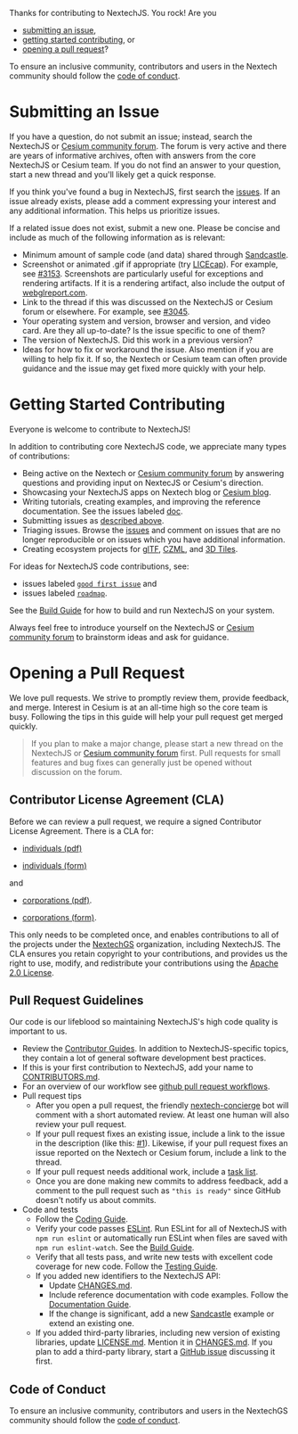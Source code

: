 Thanks for contributing to NextechJS. You rock! Are you

- [submitting an issue](#submitting-an-issue),
- [getting started contributing](#getting-started-contributing), or
- [opening a pull request](#opening-a-pull-request)?

To ensure an inclusive community, contributors and users in the Nextech community should follow the [code of conduct](./CODE_OF_CONDUCT.md).

# Submitting an Issue

If you have a question, do not submit an issue; instead, search the NextechJS or [Cesium community forum](https://community.cesium.com/). The forum is very active and there are years of informative archives, often with answers from the core NextechJS or Cesium team. If you do not find an answer to your question, start a new thread and you'll likely get a quick response.

If you think you've found a bug in NextechJS, first search the [issues](https://github.com/NextechGS/NextechJS/issues). If an issue already exists, please add a comment expressing your interest and any additional information. This helps us prioritize issues.

If a related issue does not exist, submit a new one. Please be concise and include as much of the following information as is relevant:

- Minimum amount of sample code (and data) shared through [Sandcastle](https://sandcastle.cesium.com).
- Screenshot or animated .gif if appropriate (try [LICEcap](http://www.cockos.com/licecap/)). For example, see [#3153](https://github.com/NextechGS/NextechJS/issues/3153). Screenshots are particularly useful for exceptions and rendering artifacts. If it is a rendering artifact, also include the output of [webglreport.com](http://webglreport.com/).
- Link to the thread if this was discussed on the NextechJS or Cesium forum or elsewhere. For example, see [#3045](https://github.com/NextechGS/NextechJS/issues/3045).
- Your operating system and version, browser and version, and video card. Are they all up-to-date? Is the issue specific to one of them?
- The version of NextechJS. Did this work in a previous version?
- Ideas for how to fix or workaround the issue. Also mention if you are willing to help fix it. If so, the Nextech or Cesium team can often provide guidance and the issue may get fixed more quickly with your help.

# Getting Started Contributing

Everyone is welcome to contribute to NextechJS!

In addition to contributing core NextechJS code, we appreciate many types of contributions:

- Being active on the Nextech or [Cesium community forum](https://community.cesium.com/) by answering questions and providing input on NextecJS or Cesium's direction.
- Showcasing your NextechJS apps on Nextech blog or [Cesium blog](https://cesium.com/blog/categories/userstories/). 
- Writing tutorials, creating examples, and improving the reference documentation. See the issues labeled [doc](https://github.com/NextechGS/NextechJS/labels/doc).
- Submitting issues as [described above](#submitting-an-issue).
- Triaging issues. Browse the [issues](https://github.com/NextechGS/NextechJS/issues) and comment on issues that are no longer reproducible or on issues which you have additional information.
- Creating ecosystem projects for [glTF](https://github.com/KhronosGroup/glTF/issues/456), [CZML](https://github.com/NextechGS/NextechJS/wiki/CZML-Guide), and [3D Tiles](https://github.com/NextechGS/3d-tiles).

For ideas for NextechJS code contributions, see:

- issues labeled [`good first issue`](https://github.com/NextechGS/NextechJS/labels/good%20first%20issue) and
- issues labeled [`roadmap`](https://github.com/NextechGS/NextechJS/labels/roadmap).

See the [Build Guide](Documentation/Contributors/BuildGuide/README.md) for how to build and run NextechJS on your system.

Always feel free to introduce yourself on the NextechJS or [Cesium community forum](https://community.cesium.com/) to brainstorm ideas and ask for guidance.

# Opening a Pull Request

We love pull requests. We strive to promptly review them, provide feedback, and merge. Interest in Cesium is at an all-time high so the core team is busy. Following the tips in this guide will help your pull request get merged quickly.

> If you plan to make a major change, please start a new thread on the NextechJS or [Cesium community forum](https://community.cesium.com/) first. Pull requests for small features and bug fixes can generally just be opened without discussion on the forum.

## Contributor License Agreement (CLA)

Before we can review a pull request, we require a signed Contributor License Agreement. There is a CLA for:

* [individuals (pdf)](https://github.com/NextechGS/NextechJS/blob/master/Documentation/Contributors/CLAs/individual-contributor-license-agreement-v1.0.pdf) 
- [individuals (form)](https://docs.google.com/forms/d/e/1FAIpQLScU-yvQdcdjCFHkNXwdNeEXx5Qhu45QXuWX_uF5qiLGFSEwlA/viewform) 

and
* [corporations (pdf)](https://github.com/NextechGS/NextechJS/blob/master/Documentation/Contributors/CLAs/corporate-contributor-license-agreement-v1.0.pdf).
- [corporations (form)](https://docs.google.com/forms/d/e/1FAIpQLSeYEaWlBl1tQEiegfHMuqnH9VxyfgXGyIw13C2sN7Fj3J3GVA/viewform).

This only needs to be completed once, and enables contributions to all of the projects under the [NextechGS](https://github.com/NextechGS) organization, including NextechJS. The CLA ensures you retain copyright to your contributions, and provides us the right to use, modify, and redistribute your contributions using the [Apache 2.0 License](LICENSE.md).


## Pull Request Guidelines

Our code is our lifeblood so maintaining NextechJS's high code quality is important to us.

- Review the [Contributor Guides](Documentation/Contributors/README.md). In addition to NextechJS-specific topics, they contain a lot of general software development best practices.
- If this is your first contribution to NextechJS, add your name to [CONTRIBUTORS.md](https://github.com/NextechGS/NextechJS/blob/master/CONTRIBUTORS.md).
- For an overview of our workflow see [github pull request workflows](https://cesium.com/blog/2013/10/08/github-pull-request-workflows/).
- Pull request tips
  - After you open a pull request, the friendly [nextech-concierge](https://github.com/NextechGS/nextech-concierge) bot will comment with a short automated review. At least one human will also review your pull request.
  - If your pull request fixes an existing issue, include a link to the issue in the description (like this: [#1](https://github.com/NextechGS/NextechJS/issues/1)). Likewise, if your pull request fixes an issue reported on the Nextech or Cesium forum, include a link to the thread.
  - If your pull request needs additional work, include a [task list](https://github.com/blog/1375%0A-task-lists-in-gfm-issues-pulls-comments).
  - Once you are done making new commits to address feedback, add a comment to the pull request such as `"this is ready"` since GitHub doesn't notify us about commits.
- Code and tests
  - Follow the [Coding Guide](Documentation/Contributors/CodingGuide/README.md).
  - Verify your code passes [ESLint](http://www.eslint.org/). Run ESLint for all of NextechJS with `npm run eslint` or automatically run ESLint when files are saved with `npm run eslint-watch`. See the [Build Guide](Documentation/Contributors/BuildGuide/README.md).
  - Verify that all tests pass, and write new tests with excellent code coverage for new code. Follow the [Testing Guide](Documentation/Contributors/TestingGuide/README.md).
  - If you added new identifiers to the NextechJS API:
    - Update [CHANGES.md](CHANGES.md).
    - Include reference documentation with code examples. Follow the [Documentation Guide](Documentation/Contributors/DocumentationGuide/README.md).
    - If the change is significant, add a new [Sandcastle](https://sandcastle.cesium.com) example or extend an existing one.
  - If you added third-party libraries, including new version of existing libraries, update [LICENSE.md](LICENSE.md). Mention it in [CHANGES.md](CHANGES.md). If you plan to add a third-party library, start a [GitHub issue](https://github.com/NextechGS/NextechJS/issues/new) discussing it first.

## Code of Conduct

To ensure an inclusive community, contributors and users in the NextechGS community should follow the [code of conduct](./CODE_OF_CONDUCT.md).
